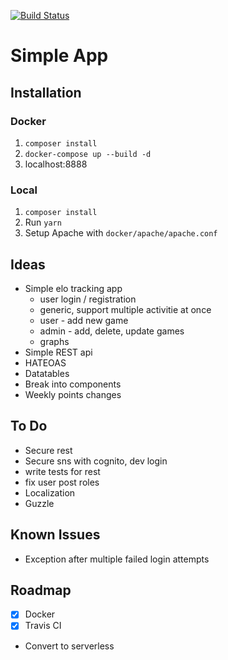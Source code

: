 [![Build Status](https://travis-ci.org/calvinDN/simple-symfony.svg?branch=master)](https://travis-ci.org/calvinDN/simple-symfony)
# Simple App

## Installation

### Docker
1. `composer install`
2. `docker-compose up --build -d`
3. localhost:8888

### Local
1. `composer install`
2. Run `yarn`
3. Setup Apache with `docker/apache/apache.conf`

Ideas
-----
- Simple elo tracking app
    - user login / registration
    - generic, support multiple activitie at once
    - user - add new game
    - admin - add, delete, update games
    - graphs
- Simple REST api
- HATEOAS
- Datatables
- Break into components
- Weekly points changes

To Do
-----
- Secure rest
- Secure sns with cognito, dev login
- write tests for rest
- fix user post roles
- Localization
- Guzzle

Known Issues
------------
- Exception after multiple failed login attempts

Roadmap
-------
- [x] Docker
- [x] Travis CI
- Convert to serverless

